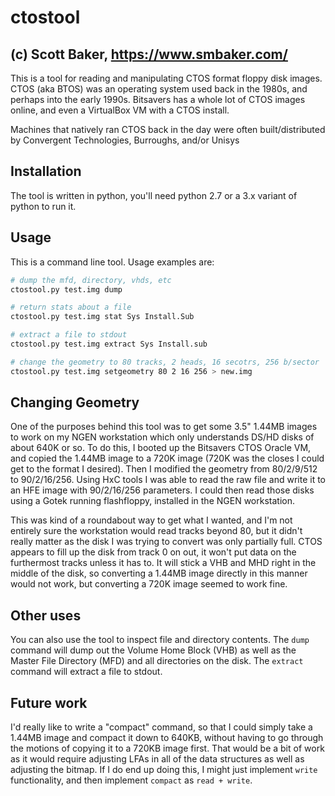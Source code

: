 # ctostool
## (c) Scott Baker, https://www.smbaker.com/

This is a tool for reading and manipulating CTOS format floppy disk images. CTOS (aka BTOS) was an operating system used back in the 1980s, and perhaps into the early 1990s.  Bitsavers has a whole lot of CTOS images online, and even a VirtualBox VM with a CTOS install.

Machines that natively ran CTOS back in the day were often built/distributed by Convergent Technologies, Burroughs, and/or Unisys

## Installation

The tool is written in python, you'll need python 2.7 or a 3.x variant of python to run it.

## Usage

This is a command line tool. Usage examples are:

```bash
# dump the mfd, directory, vhds, etc
ctostool.py test.img dump 

# return stats about a file
ctostool.py test.img stat Sys Install.Sub 

# extract a file to stdout
ctostool.py test.img extract Sys Install.sub

# change the geometry to 80 tracks, 2 heads, 16 secotrs, 256 b/sector
ctostool.py test.img setgeometry 80 2 16 256 > new.img
```

## Changing Geometry

One of the purposes behind this tool was to get some 3.5" 1.44MB images to work on my NGEN workstation which only understands DS/HD disks of about 640K or so. To do this, I booted up the Bitsavers CTOS Oracle VM, and copied the 1.44MB image to a 720K image (720K was the closes I could get to the format I desired). Then I modified the geometry from 80/2/9/512 to 90/2/16/256. Using HxC tools I was able to read the raw file and write it to an HFE image with 90/2/16/256 parameters. I could then read those disks using a Gotek running flashfloppy, installed in the NGEN workstation.

This was kind of a roundabout way to get what I wanted, and I'm not entirely sure the workstation would read tracks beyond 80, but it didn't really matter as the disk I was trying to convert was only partially full. CTOS appears to fill up the disk from track 0 on out, it won't put data on the furthermost tracks unless it has to. It will stick a VHB and MHD right in the middle of the disk, so converting a 1.44MB image directly in this manner would not work, but converting a 720K image seemed to work fine.

## Other uses

You can also use the tool to inspect file and directory contents. The `dump` command will dump out the Volume Home Block (VHB) as well as the Master File Directory (MFD) and all directories on the disk. The `extract` command will extract a file to stdout.

## Future work

I'd really like to write a "compact" command, so that I could simply take a 1.44MB image and compact it down to 640KB, without having to go through the motions of copying it to a 720KB image first. That would be a bit of work as it would require adjusting LFAs in all of the data structures as well as adjusting the bitmap. If I do end up doing this, I might just implement `write` functionality, and then implement `compact` as `read + write`.

